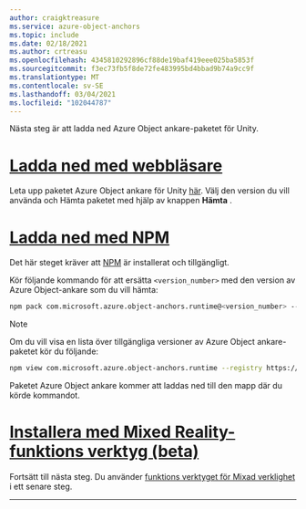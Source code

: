 ```yaml
---
author: craigktreasure
ms.service: azure-object-anchors
ms.topic: include
ms.date: 02/18/2021
ms.author: crtreasu
ms.openlocfilehash: 4345810292896cf88de19baf419eee025ba5853f
ms.sourcegitcommit: f3ec73fb5f8de72fe483995bd4bbad9b74a9cc9f
ms.translationtype: MT
ms.contentlocale: sv-SE
ms.lasthandoff: 03/04/2021
ms.locfileid: "102044787"
---
```

Nästa steg är att ladda ned Azure Object ankare-paketet för Unity.

# <a name="download-with-web-browser"></a>[Ladda ned med webbläsare](#tab/unity-package-web-ui)

Leta upp paketet Azure Object ankare för Unity [här](https://aka.ms/aoa/unity-sdk/package). Välj den version du vill använda och Hämta paketet med hjälp av knappen **Hämta** .

# <a name="download-with-npm"></a>[Ladda ned med NPM](#tab/unity-package-npm)

Det här steget kräver att <a href="https://www.npmjs.com/get-npm" target="_blank">NPM</a> är installerat och tillgängligt.

Kör följande kommando för att ersätta `<version_number>` med den version av Azure Object-ankare som du vill hämta:

```bash
npm pack com.microsoft.azure.object-anchors.runtime@<version_number> --registry https://pkgs.dev.azure.com/aipmr/MixedReality-Unity-Packages/_packaging/Unity-packages/npm/registry/
```

> [!NOTE]
> Om du vill visa en lista över tillgängliga versioner av Azure Object ankare-paketet kör du följande:
>
> ```bash
> npm view com.microsoft.azure.object-anchors.runtime --registry https://pkgs.dev.azure.com/aipmr/MixedReality-Unity-Packages/_packaging/Unity-packages/npm/registry/ versions
> ```

Paketet Azure Object ankare kommer att laddas ned till den mapp där du körde kommandot.

# <a name="install-with-mixed-reality-feature-tool-beta"></a>[Installera med Mixed Reality-funktions verktyg (beta)](#tab/unity-package-mixed-reality-feature-tool)

Fortsätt till nästa steg. Du använder <a a href="https://aka.ms/MRFeatureToolDocs" target="_blank">funktions verktyget för Mixad verklighet</a> i ett senare steg.

---
